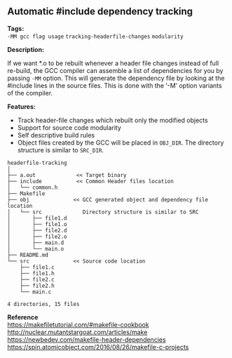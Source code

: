 ## Automatic #include dependency tracking

**Tags:**<br>
```-MM gcc flag usage```  ```tracking-headerfile-changes``` ```modularity```

**Description:**<br>

If we want *.o to be rebuilt whenever a header file changes instead of full re-build, the GCC compiler can assemble a list of dependencies for you by passing ```-MM``` option.
This will generate the dependency file by looking at the #include lines in the source files. This is done with the ‘-M’ option  variants of the compiler.

**Features:**
- Track header-file changes which rebuilt only the modified objects
- Support for source code modularity
- Self descriptive build rules
- Object files created by the GCC will be placed in ```OBJ_DIR```. The directory structure is similar to ```SRC_DIR```.
```
headerfile-tracking
│
├── a.out             << Target binary
├── include           << Common Header files location
│   └── common.h
├── Makefile
├── obj              << GCC generated object and dependency file location
│   └── src             Directory structure is similar to SRC
│       ├── file1.d
│       ├── file1.o
│       ├── file2.d
│       ├── file2.o
│       ├── main.d
│       └── main.o
├── README.md
└── src              << Source code location
    ├── file1.c
    ├── file1.h
    ├── file2.c
    ├── file2.h
    └── main.c

4 directories, 15 files
```

**Reference**<br>
https://makefiletutorial.com/#makefile-cookbook
http://nuclear.mutantstargoat.com/articles/make
https://newbedev.com/makefile-header-dependencies
https://spin.atomicobject.com/2016/08/26/makefile-c-projects

